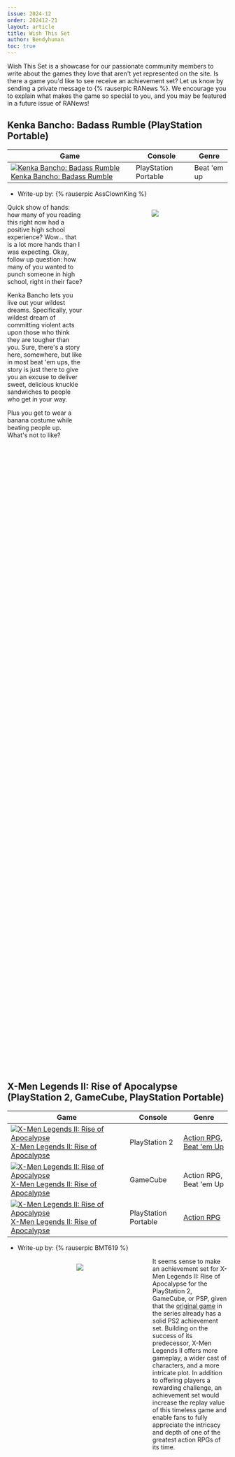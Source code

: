 ```yaml
---
issue: 2024-12
order: 202412-21
layout: article
title: Wish This Set
author: Bendyhuman
toc: true
---
```


Wish This Set is a showcase for our passionate community members to write about the games they love that aren't yet represented on the site. Is there a game you'd like to see receive an achievement set? Let us know by sending a private message to {% rauserpic RANews %}. We encourage you to explain what makes the game so special to you, and you may be featured in a future issue of RANews!

## Kenka Bancho: Badass Rumble (PlayStation Portable)

| Game                                                                                                                                                                                                                                                                       | Console              | Genre       |
| -------------------------------------------------------------------------------------------------------------------------------------------------------------------------------------------------------------------------------------------------------------------------- | -------------------- | ----------- |
| <a class="gameicon-link" href="https://retroachievements.org/game/18435" target="_blank" rel="noopener"> <img class="gameicon" src="https://media.retroachievements.org/Images/000001.png" alt="Kenka Bancho: Badass Rumble"> <span>Kenka Bancho: Badass Rumble</span></a> | PlayStation Portable | Beat 'em up |

* Write-up by: {% rauserpic AssClownKing %}

<figure style="text-align:center;float:right;width:50%;height:50%">
<img src="https://media.retroachievements.org/Images/087339.png">
<figcaption></figcaption>
</figure>

Quick show of hands: how many of you reading this right now had a positive high school experience? Wow... that is a lot more hands than I was expecting. Okay, follow up question: how many of you wanted to punch someone in high school, right in their face?

Kenka Bancho lets you live out your wildest dreams. Specifically, your wildest dream of committing violent acts upon those who think they are tougher than you. Sure, there's a story here, somewhere, but like in most beat 'em ups, the story is just there to give you an excuse to deliver sweet, delicious knuckle sandwiches to people who get in your way.

Plus you get to wear a banana costume while beating people up. What's not to like?

<br clear="right"/>

## X-Men Legends II: Rise of Apocalypse (PlayStation 2, GameCube, PlayStation Portable)

| Game                                                                                                                                                                                                                                                                                         | Console       | Genre                                                                                                         |
| -------------------------------------------------------------------------------------------------------------------------------------------------------------------------------------------------------------------------------------------------------------------------------------------- | ------------- | ------------------------------------------------------------------------------------------------------------- |
| <a class="gameicon-link" href="https://retroachievements.org/game/19145" target="_blank" rel="noopener"> <img class="gameicon" src="https://media.retroachievements.org/Images/070706.png" alt="X-Men Legends II: Rise of Apocalypse"> <span>X-Men Legends II: Rise of Apocalypse</span></a> | PlayStation 2 | [Action RPG](https://retroachievements.org/game/9132), [Beat 'em Up](https://retroachievements.org/game/3382) |
| <a class="gameicon-link" href="https://retroachievements.org/game/3357" target="_blank" rel="noopener"> <img class="gameicon" src="https://media.retroachievements.org/Images/101809.png" alt="X-Men Legends II: Rise of Apocalypse"> <span>X-Men Legends II: Rise of Apocalypse</span></a> | GameCube | Action RPG, Beat 'em Up |
| <a class="gameicon-link" href="https://retroachievements.org/game/6426" target="_blank" rel="noopener"> <img class="gameicon" src="https://media.retroachievements.org/Images/079356.png" alt="X-Men Legends II: Rise of Apocalypse"> <span>X-Men Legends II: Rise of Apocalypse</span></a> | PlayStation Portable | [Action RPG](https://retroachievements.org/game/9132) |

* Write-up by: {% rauserpic BMT619 %}

<figure style="text-align:center;float:left;width:50%;height:50%">
<img src="https://media.retroachievements.org/Images/105375.png">
<figcaption></figcaption>
</figure>

It seems sense to make an achievement set for X-Men Legends II: Rise of Apocalypse for the PlayStation 2, GameCube, or PSP, given that the [original game](https://retroachievements.org/game/19144) in the series already has a solid PS2 achievement set. Building on the success of its predecessor, X-Men Legends II offers more gameplay, a wider cast of characters, and a more intricate plot. In addition to offering players a rewarding challenge, an achievement set would increase the replay value of this timeless game and enable fans to fully appreciate the intricacy and depth of one of the greatest action RPGs of its time.

<br clear="left"/>

## SaGa Frontier (PlayStation)

| Game                                                                                                                                                                                                                                           | Console     | Genre                                                                                                         |
| ---------------------------------------------------------------------------------------------------------------------------------------------------------------------------------------------------------------------------------------------- | ----------- | ------------------------------------------------------------------------------------------------------------- |
| <a class="gameicon-link" href="https://retroachievements.org/game/11349" target="_blank" rel="noopener"> <img class="gameicon" src="https://media.retroachievements.org/Images/043272.png" alt="SaGa Frontier"> <span>SaGa Frontier</span></a> | PlayStation | [Turn-based RPG](https://retroachievements.org/game/5663), [Sandbox](https://retroachievements.org/game/5496) |

* Write-up by: {% rauserpic TrogdorTheBurninator %}

<figure style="text-align:center;float:right;width:50%;height:50%">
<img src="https://media.retroachievements.org/Images/043148.png">
<figcaption></figcaption>
</figure>

Are you a fan of the [Final Fantasy Legend](https://retroachievements.org/game/8364) series? Maybe Romancing SaGa or Octopath Traveler? Or are you just looking to develop a set for a quirky little collection of gaiden tales, accompanied by killer music and hundreds of flashy attacks in a rotating 3D-rendered watercolor-like graphics style? With 138 current user requests for a set on RA, SaGa Frontier may be the game for you!

Released to commercial success in Japan and more modest success in the US, SaGa Frontier is the first game released in the West under the SaGa name, previously known as Final Fantasy Legend. In this game's "Free Scenario" setting, any of the 7 protagonists' stories can be played in any order, with a system data file allowing you to start later stories with certain items/moves as a bonus for completing previous scenarios. Featuring a flashy sci-fi fantasy setting and a mixture of pre-rendered, 2D, 3D, and watercolor art styles, the game is a visual as well as auditory treat (composer Kenji Ito still considers this game to feature some of his best music).

Gameplay is JRPG-style plot progression with a mixture of contact-based and forced battles, with up to 5 party members per battle and 15 party members overall at one time. Stat growth and technique learning vary by species and type of move, with some moves being learned in the middle of combat ("sparking"), while others are learned after battle, or even purchased at stores. Depending on the makeup of your party, even the same Scenario can be played very differently and especially boss battles can feel very different. Further variation is provided by the Combo System, with both players and enemies able to combine attacks for massively increased damage (there is even one scenario with a late-game boss battle that requires you to know how to combo effectively).

Good news for newer developers: SaGa Frontier received a Steam re-release a few years ago, which means a template already exists from the Steam Achievements, though certainly more complex achievements would be fun to add (the Steam ones are relatively straightforward and simple, probably to make the game feel more accessible). Come develop a classic PSX RPG experience today!

<br clear="right"/>

## Cyberia (Saturn)

| Game                                                                                                                                                                                                                               | Console | Genre                                                       |
| ---------------------------------------------------------------------------------------------------------------------------------------------------------------------------------------------------------------------------------- | ------- | ----------------------------------------------------------- |
| <a class="gameicon-link" href="https://retroachievements.org/game/25744" target="_blank" rel="noopener"> <img class="gameicon" src="https://media.retroachievements.org/Images/082700.png" alt="Cyberia"> <span>Cyberia</span></a> | Saturn  | [Action-Adventure](https://retroachievements.org/game/2702) |

* Write-up by: {% rauserpic Sutarion %}

<figure style="text-align:center;float:left;width:50%;height:50%">
<img src="https://media.retroachievements.org/Images/082699.png">
<figcaption></figcaption>
</figure>

Cyberia is an action-adventure game in which you must infiltrate a secret facility nestled deep in Siberia to investigate a secret weapon known as the "Cyberia Project". You play as a cyber-hacker equipped only with a low powered weapon. In order to succeed, you must use your wits to solve puzzles and negotiate with people you encounter. The game uses pre-rendered graphics, similar to the [Donkey Kong Country](https://retroachievements.org/game/337) trilogy, which provides a graphical experience which was very impressive at the time of its release.

The game has several modes, including an exploration mode where you must navigate through the facility and solve puzzles using tools such as a infrared scanner. While exploring, you will also encounter vehicle sections where you shoot down enemy ships using a turret. A large section of the game involves flying a ship through an on-rails sequence across several missions. While the ship is on autopilot, you must shoot down enemy planes and other weapons to avoid damage to your ship.

Fans of classic adventure games will enjoy the trial and error process of navigating the puzzles. While the game is relatively unknown today, it would be fantastic to see it get a set so that others may enjoy it.

<br clear="left"/>

## Rayman Arena (GameCube)

| Game                                                                                                                                                                                                                                         | Console  | Genre                                                                                                                                                                    |
| -------------------------------------------------------------------------------------------------------------------------------------------------------------------------------------------------------------------------------------------- | -------- | ------------------------------------------------------------------------------------------------------------------------------------------------------------------------ |
| <a class="gameicon-link" href="https://retroachievements.org/game/25465" target="_blank" rel="noopener"> <img class="gameicon" src="https://media.retroachievements.org/Images/091514.png" alt="Rayman Arena"> <span>Rayman Arena</span></a> | GameCube | [3D Platforming](https://retroachievements.org/game/3012), [Arena Fighting](https://retroachievements.org/game/8099), [Racing](https://retroachievements.org/game/14240) |

* Write-up by: {% rauserpic PenguGG %}

<figure style="text-align:center;float:right;width:50%;height:50%">
<img src="https://media.retroachievements.org/Images/091516.png">
<figcaption></figcaption>
</figure>

Rayman Arena is set up as a sort of a party game, except with a focus on a single player campaign featuring racing and combat modes. There may be factors to keep the games interesting, but they're not as undermining as in other cases. The player does have some kind of control over them: while racing you can open up short-cuts to go faster or block off another player's path; while in combat you have access to different power-ups, offensive or defensive, to use, although so do the other players, giving you a reason to keep your guard up.

Single player is like a campaign mode, where you can play either races or combat, and you'll unlock other challenges as you complete them. There are also variations of said challenges that you can play that are also required to progress, though they vary just a bit to keep things interesting enough. Completing challenges can also award you with new skins for your characters. The GameCube version actually has skins for characters that do not have any on the PS2 and PC versions, including Rayman, even though he just has one.

Obviously, I wouldn't be talking about this game if it weren't for how fine it plays. The platforming and the combat are almost as if you're playing an actual [Rayman](https://retroachievements.org/game/7658) game. Of course it does come with a number of differences to be adapted to the style of game, like aiming being an actual factor in the combat challenges, and the ability to strafe so that you can hit speed boosts on the racing challenges.

While usually party games are not as fun to play alone as with company, Rayman Arena instead gives a more satisfying experience by giving you fun modes to play, with satisfying game mechanics that anybody who plays 3D platformers will be immediately familiar, with less caveats that you'd might think.

<br clear="right"/>

## Yggdra Union (Game Boy Advance)

| Game                                                                                                                                                                                                                                        | Console          | Genre                                                                      |
| ------------------------------------------------------------------------------------------------------------------------------------------------------------------------------------------------------------------------------------------- | ---------------- | -------------------------------------------------------------------------- |
| <a class="gameicon-link" href="https://retroachievements.org/game/7568" target="_blank" rel="noopener"> <img class="gameicon" src="https://media.retroachievements.org/Images/077681.png" alt="Yggdra Union"> <span>Yggdra Union</span></a> | Game Boy Advance | Tactical role-playing, [Strategy](https://retroachievements.org/game/3074) |

* Write-up by: {% rauserpic Kijin %}

<figure style="text-align:center;float:left;width:50%;height:50%">
<img src="https://media.retroachievements.org/Images/018801.png">
<figcaption></figcaption>
</figure>

Yggdra Union is about a princess named Yggdra who must flee from her pursuers and other Empire soldiers as she seeks to obtain the legendary sword, Gran Centurio, reclaim her kingdom, and avenge her slain parents. It's a tactical, turn-based RPG with active combat and diverging choices that force you to decide who you recruit for your campaign and who you miss out on, even featuring a no-removal equipment system that makes every single choice significant. With its many classes and rock-paper-scissors gameplay, it stands out as one of the most interesting RPGs released on the GBA.

<br clear="left"/>

## Ultraseven (SNES/Super Famicom)

| Game                                                                                                                                                                                                                                    | Console            | Genre    |
| --------------------------------------------------------------------------------------------------------------------------------------------------------------------------------------------------------------------------------------- | ------------------ | -------- |
| <a class="gameicon-link" href="https://retroachievements.org/game/3942" target="_blank" rel="noopener"> <img class="gameicon" src="https://media.retroachievements.org/Images/000001.png" alt="Ultraseven"> <span>Ultraseven</span></a> | SNES/Super Famicom | Fighting |

* Write-up by: {% rauserpic cicadahuman %}

<figure style="text-align:center;float:right;width:50%;height:50%">
<img src="https://cdn.mobygames.com/screenshots/16235707-ultra-seven-snes-metron-is-smart-he-dodged-the-kick.png">
<figcaption></figcaption>
</figure>

Ultraseven for the SNES often gets mistaken for a traditional 2D fighter, but that perspective doesn't capture the aim of the game. Instead, it's better understood as a strange yet fascinating attempt to emulate the suitmation combat of 1960s Kyodai Hero shows (Japanese TV series featuring giant heroes battling giant monsters). Instead of fast, fluid combos, the gameplay is clunky and stiff, much like the suit-based combat seen in the Ultraseven TV series.

The focus is on dodging, blocking, and timing attacks rather than rushing in with aggressive moves. Ultraseven's controls reflect the awkwardness of the heavy suits worn by actors in the old shows, so it doesn't handle like a typical fighting game. The Kaiju are slow and powerful, forcing the player to be defensive and rely on reflecting moves to win.

It's not a smooth or fast-paced game by any means, but its awkwardness does capture the feel of the slow, lumbering battles from the Ultraman shows. While it's far from polished, the game's attempt to mimic the old suitmation battles is where its charm lies, even if that sometimes makes it frustrating.

Suggested Achievements:

Achievement 1 - The Secret of the Lake
* On any difficulty, decapitate the Space Monster Eleking

Achievement 2 - The Marked Town
* On any difficulty, defeat Hallucination Alien Metron

Achievement 3 - The Suspicious Neighbor
* On any difficulty, defeat Different Dimension Alien Icarus

Achievement 4 - The Ultra Guard Goes West
* On any difficulty, defeat Space Robot King Joe

Achievement 5 - Showdown at 140 Degrees Below Zero
* On any difficulty, decapitate and dismember the Freezing Monster Gandar

Achievement 6 - Super Weapon R-1
* On any difficulty, slit the throat of Regeneration Monster Star Bem Gyeron

Achievement 7 - Operation Cyborg
* On any difficulty, decapitate the Armor Alien Borg

Achievement 8 - The Flower where the Devil Dwells
* On any difficulty, defeat Space Bacteria Dally

Achievement 9 - The Seven Assassination Plan
* On any difficulty, defeat Clone Alien Guts

Achievement 10 - The Showdown of Dan vs Seven
* On any difficulty, defeat Robot Superman Imitation Ultraseven

Achievement 11 - The Biggest Invasion in History: Part 1
* On any difficulty, dismember the Twin-headed Monster Pandon

Achievement 12 - The Biggest Invasion in History: Part 2
* On any difficulty, decapitate the Reconstructed Pandon

Achievement 13 - Windom! I Choose You!
* On any difficulty, use Capsule Monster Windom

Achievement 14 - Miclas! I Choose You!
* On any difficulty, use Capsule Monster Miclas

Achievement 15 - Agira! I Choose You!
* On any difficulty, use Capsule Monster Agira

Achievement 16 - Seven Seven Seven Seven Seven Seven!
* Have 7 Continues on any difficulty

Achievement 17 - They Aren't As Useless As They Were In The Show
* Perfect any Bonus Levels by grabbing all Capsules with the Garrison intact

Achievement 18 - Ultraseven no Uta
* Beat the game on any difficulty

Achievement 19 - The Miracle Man, Ultraseven!
* Beat the game on Expert

<br clear="right"/>

## Crazy Taxi (GameCube)

| Game                                                                                                                                                                                                                                     | Console  | Genre         |
| ---------------------------------------------------------------------------------------------------------------------------------------------------------------------------------------------------------------------------------------- | -------- | ------------- |
| <a class="gameicon-link" href="https://retroachievements.org/game/22907" target="_blank" rel="noopener"> <img class="gameicon" src="https://media.retroachievements.org/Images/100215.png" alt="Crazy Taxi"> <span>Crazy Taxi</span></a> | GameCube | Arcade Racing |

* Write-up by: {% rauserpic LocalS %}

<figure style="text-align:center;float:left;width:50%;height:50%">
<img src="https://media.retroachievements.org/Images/090069.png">
<figcaption></figcaption>
</figure>

Crazy Taxi is one of my personal favourite games from [Sega](https://retroachievements.org/game/5879) besides [Super Monkey Ball](https://retroachievements.org/game/9510). There's a large open world and an addictive arcade loop which genuinely makes me want to find strategies that can prolong my run for at least a few seconds. I want it on the GCN because I primarily only do GCN sets, as the GCN has one of my personal favourite libraries. To have a set of one of my personal favourite arcade games on the GCN of course would be lovely for me.

<br clear="left"/>

## Fight Night 2004 (PlayStation 2)

| Game                                                                                                                                                                                                                                                 | Console       | Genre                                                      |
| ---------------------------------------------------------------------------------------------------------------------------------------------------------------------------------------------------------------------------------------------------- | ------------- | ---------------------------------------------------------- |
| <a class="gameicon-link" href="https://retroachievements.org/game/20962" target="_blank" rel="noopener"> <img class="gameicon" src="https://media.retroachievements.org/Images/064941.png" alt="Fight Night 2004"> <span>Fight Night 2004</span></a> | PlayStation 2 | [Sports - Boxing](https://retroachievements.org/game/9683) |

* Write-up by: {% rauserpic Reekanomiks %}

<figure style="text-align:center;float:right;width:50%;height:50%">
<img src="https://media.retroachievements.org/Images/064943.png">
<figcaption></figcaption>
</figure>

It's 2004, springtime, my 14th birthday lands in the middle of spring break which means I have the perfect combination of free time and birthday money coming in. I've been scoping out each issue of Game Informer for the last few months and finally found the perfect target. I was never into sports games, but for some reason Fight Night grabbed my interest. The idea of having full analog control for throwing punches and dodging sounded like so much fun, and with it releasing right in the perfect storm of my time and money I decided it would be the game. I pre-ordered and picked it up from Gamestop on launch day. I got home, fired it up, and rage quit in an hour. I thought the thing must have been broken because nothing I did worked and I was absolutely getting wrecked. My entire birthday week was ruined. Fortunately, the next day I gave it a shot, and after some practice the controls stuck and I got good...really good. I was flying up the ranks, floating like a butterfly and stinging like a bee. I got top scores in all the training exercises and quickly made it to second place. To this day I can't remember the name of the first place NPC, but I definitely remember beating him. The chance to finally claim the top dog title in Fight Night for all to see is something my younger self would be proud of, and as I get older those opportunities grow fewer and fewer. A set for this game would fill an empty void in my heart.

<br clear="right"/>

## The Italian Job (PlayStation)

| Game                                                                                                                                                                                                                                               | Console     | Genre  |
| -------------------------------------------------------------------------------------------------------------------------------------------------------------------------------------------------------------------------------------------------- | ----------- | ------ |
| <a class="gameicon-link" href="https://retroachievements.org/game/22727" target="_blank" rel="noopener"> <img class="gameicon" src="https://media.retroachievements.org/Images/000001.png" alt="The Italian Job"> <span>The Italian Job</span></a> | PlayStation | Action |

* Write-up by: {% rauserpic PaddyShade %}

<figure style="text-align:center;float:left;width:50%;height:50%">
<img src="https://cdn.mobygames.com/screenshots/10217370-the-italian-job-windows-driving-a-stolen-car-attracts-the-cops-a.jpg">
<figcaption></figcaption>
</figure>

Rockstar's "The Italian Job", released for the PlayStation 1 in 2001, is a delightful gem that deserves a second look, especially for fans of classic heist films and retro gaming. Drawing inspiration from the iconic 1969 movie, this game invites players to dive into the thrilling world of heists, fast cars, and clever strategies.

At the heart of the game are the iconic Mini Coopers, and driving them through the streets of 1969 London with thrilling music from the movie is a very cozy experience. The controls are intuitive, allowing for sharp turns and exhilarating chases. Whether you're outsmarting the police or navigating through tight alleys, the driving mechanics provide a satisfying experience that keeps you engaged. The thrill of executing daring maneuvers, even if occasionally clunky, adds to the overall excitement and challenge of the missions.

The mission variety is a standout feature, offering players a mix of racing, stealth, and strategy. Each level presents a new twist, from timed races to heist simulations, ensuring that gameplay remains dynamic and engaging. The lively soundtrack, filled with catchy tunes that echo the film's spirit, enhances the overall atmosphere and makes every escape feel even more exhilarating. Aiming your Mini Coopers onto a moving car transport will have you at the edge of your seat!

I always find it interesting to read up on postmortems for classic games, and [this one](https://www.gamedeveloper.com/design/postmortem-pixelogic-s-i-the-italian-job-i-) does not fail to deliver.

Overall, "The Italian Job" is a fun and nostalgic experience that captures the essence of a classic heist. Its charm and unique gameplay mechanics create an enjoyable experience that can resonate with both newcomers and seasoned gamers. If you’re looking for a retro adventure that blends racing and strategy, this hidden treasure is well worth your time. Grab a controller, rev up those engines, and get ready to pull off the ultimate heist!

Don't forget - [you were only supposed to blow the bloody doors off!](https://www.youtube.com/watch?v=7_PX1cVuaVA)

<br clear="left"/>